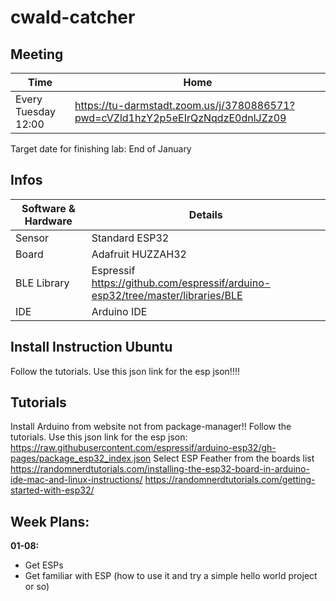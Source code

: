 # cwald-catcher

## Meeting
Time | Home
------------ | -------------
Every Tuesday 12:00 | https://tu-darmstadt.zoom.us/j/3780886571?pwd=cVZld1hzY2p5eEIrQzNqdzE0dnlJZz09

Target date for finishing lab: End of January

## Infos
 Software & Hardware  | Details
------------ | -------------
Sensor | Standard ESP32
Board | Adafruit HUZZAH32
BLE Library | Espressif<br>https://github.com/espressif/arduino-esp32/tree/master/libraries/BLE
IDE | Arduino IDE

## Install Instruction Ubuntu
Follow the tutorials. Use this json link for the esp json!!!!

## Tutorials
Install Arduino from website not from package-manager!!
Follow the tutorials. Use this json link for the esp json: https://raw.githubusercontent.com/espressif/arduino-esp32/gh-pages/package_esp32_index.json
Select ESP Feather from the boards list
https://randomnerdtutorials.com/installing-the-esp32-board-in-arduino-ide-mac-and-linux-instructions/
https://randomnerdtutorials.com/getting-started-with-esp32/

## Week Plans:

**01-08:**
* Get ESPs
* Get familiar with ESP (how to use it and try a simple hello world project or so)
